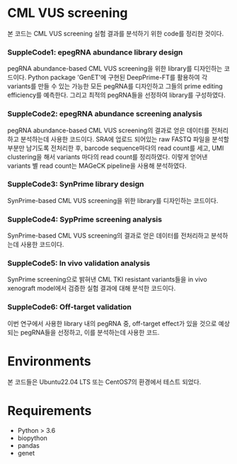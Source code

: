 # CML VUS screening

본 코드는 CML VUS screening 실험 결과를 분석하기 위한 code를 정리한 것이다. 

### SuppleCode1: epegRNA abundance library design  
pegRNA abundance-based CML VUS screening을 위한 library를 디자인하는 코드이다. Python package 'GenET'에 구현된 DeepPrime-FT를 활용하여 각 variants를 만들 수 있는 가능한 모든 pegRNA를 디자인하고 그들의 prime editing efficiency를 예측한다. 그리고 최적의 pegRNA들을 선정하여 library를 구성하였다. 

### SuppleCode2: epegRNA abundance screening analysis  
pegRNA abundance-based CML VUS screening의 결과로 얻은 데이터를 전처리하고 분석하는데 사용한 코드이다. SRA에 업로드 되어있는 raw FASTQ 파일을 분석할 부분만 남기도록 전처리한 후, barcode sequence마다의 read count를 세고, UMI clustering을 해서 variants 마다의 read count를 정리하였다. 이렇게 얻어낸 variants 별 read count는 MAGeCK pipeline을 사용해 분석하였다. 

### SuppleCode3: SynPrime library design  
SynPrime-based CML VUS screening을 위한 library를 디자인하는 코드이다. 

### SuppleCode4: SypPrime screening analysis  
SynPrime-based CML VUS screening의 결과로 얻은 데이터를 전처리하고 분석하는데 사용한 코드이다. 

### SuppleCode5: In vivo validation analysis  
SynPrime screening으로 밝혀낸 CML TKI resistant variants들을 in vivo xenograft model에서 검증한 실험 결과에 대해 분석한 코드이다. 

### SuppleCode6: Off-target validation  
이번 연구에서 사용한 library 내의 pegRNA 중, off-target effect가 있을 것으로 예상되는 pegRNA들을 선정하고, 이를 분석하는데 사용한 코드. 


# Environments
본 코드들은 Ubuntu22.04 LTS 또는 CentOS7의 환경에서 테스트 되었다. 

# Requirements
- Python > 3.6
- biopython
- pandas
- genet
